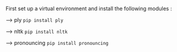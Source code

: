 First set up a virtual environment and install the following modules :

--> ply `pip install ply`

--> nltk `pip install nltk`

--> pronouncing `pip install pronouncing`